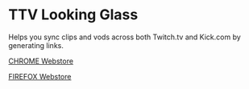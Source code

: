 # TTV Looking Glass

Helps you sync clips and vods across both Twitch.tv and Kick.com by generating links.

[CHROME Webstore](https://chrome.google.com/webstore/detail/ttv-looking-glass/phikemnogmdhgadokdnahneeihokkkcf)

[FIREFOX Webstore](https://addons.mozilla.org/en-US/firefox/addon/ttv-looking-glass/)
